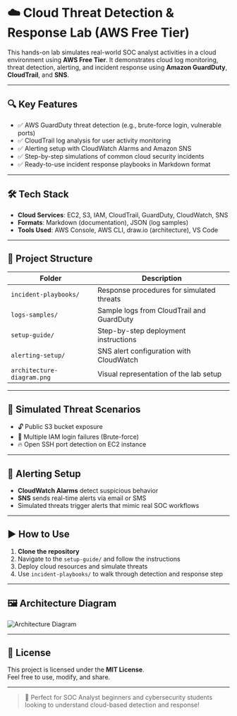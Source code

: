 # ☁️ Cloud Threat Detection & Response Lab (AWS Free Tier)

This hands-on lab simulates real-world SOC analyst activities in a cloud environment using **AWS Free Tier**. It demonstrates cloud log monitoring, threat detection, alerting, and incident response using **Amazon GuardDuty**, **CloudTrail**, and **SNS**.

---

## 🔍 Key Features

- ✅ AWS GuardDuty threat detection (e.g., brute-force login, vulnerable ports)
- ✅ CloudTrail log analysis for user activity monitoring
- ✅ Alerting setup with CloudWatch Alarms and Amazon SNS
- ✅ Step-by-step simulations of common cloud security incidents
- ✅ Ready-to-use incident response playbooks in Markdown format

---

## 🛠️ Tech Stack

- **Cloud Services**: EC2, S3, IAM, CloudTrail, GuardDuty, CloudWatch, SNS
- **Formats**: Markdown (documentation), JSON (log samples)
- **Tools Used**: AWS Console, AWS CLI, draw.io (architecture), VS Code

---

## 📁 Project Structure

| Folder | Description |
|--------|-------------|
| `incident-playbooks/` | Response procedures for simulated threats |
| `logs-samples/` | Sample logs from CloudTrail and GuardDuty |
| `setup-guide/` | Step-by-step deployment instructions |
| `alerting-setup/` | SNS alert configuration with CloudWatch |
| `architecture-diagram.png` | Visual representation of the lab setup |

---

## 🚨 Simulated Threat Scenarios

- 🔓 Public S3 bucket exposure
- 🔐 Multiple IAM login failures (Brute-force)
- 🔥 Open SSH port detection on EC2 instance

---

## 📣 Alerting Setup

- **CloudWatch Alarms** detect suspicious behavior
- **SNS** sends real-time alerts via email or SMS
- Simulated threats trigger alerts that mimic real SOC workflows

---

## ▶️ How to Use

1. **Clone the repository**
2. Navigate to the `setup-guide/` and follow the instructions
3. Deploy cloud resources and simulate threats
4. Use `incident-playbooks/` to walk through detection and response step

---

## 🖼 Architecture Diagram

![Architecture Diagram](architecture-diagram.png)

---

## 📄 License

This project is licensed under the **MIT License**.  
Feel free to use, modify, and share.

---

> 🔐 Perfect for SOC Analyst beginners and cybersecurity students looking to understand cloud-based detection and response!


